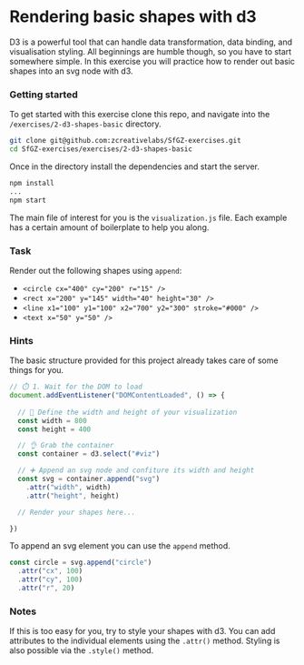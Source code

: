 
# Rendering basic shapes with d3

D3 is a powerful tool that can handle data transformation, data binding, and visualisation styling. All beginnings are humble though, so you have to start somewhere simple. In this exercise you will practice how to render out basic shapes into an svg node with d3.

### Getting started

To get started with this exercise clone this repo, and navigate into the `/exercises/2-d3-shapes-basic` directory.

```bash
git clone git@github.com:zcreativelabs/SfGZ-exercises.git
cd SfGZ-exercises/exercises/2-d3-shapes-basic
```

Once in the directory install the dependencies and start the server.

```bash
npm install
...
npm start
```

The main file of interest for you is the `visualization.js` file. Each example has a certain amount of boilerplate to help you along.

### Task

Render out the following shapes using `append`:

- `<circle cx="400" cy="200" r="15" />`
- `<rect x="200" y="145" width="40" height="30" />`
- `<line x1="100" y1="100" x2="700" y2="300" stroke="#000" />`
- `<text x="50" y="50" />`

### Hints

The basic structure provided for this project already takes care of some things for you.

```js
// ⏱️ 1. Wait for the DOM to load
document.addEventListener("DOMContentLoaded", () => {
  
  // 📏 Define the width and height of your visualization
  const width = 800
  const height = 400

  // 👌 Grab the container
  const container = d3.select("#viz")

  // ➕ Append an svg node and confiture its width and height
  const svg = container.append("svg")
    .attr("width", width)
    .attr("height", height)

  // Render your shapes here...

})
```

To append an svg element you can use the `append` method.

```js
const circle = svg.append("circle")
  .attr("cx", 100)
  .attr("cy", 100)
  .attr("r", 20)

```

### Notes

If this is too easy for you, try to style your shapes with d3. You can add attributes to the individual elements using the `.attr()` method. Styling is also possible via the `.style()` method.
